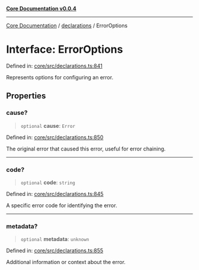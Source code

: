 [**Core Documentation v0.0.4**](../../README.md)

***

[Core Documentation](../../modules.md) / [declarations](../README.md) / ErrorOptions

# Interface: ErrorOptions

Defined in: [core/src/declarations.ts:841](https://github.com/stonemjs/core/blob/2adc2da4c7e3b5a9f593c198ba7e8ad639651777/src/declarations.ts#L841)

Represents options for configuring an error.

## Properties

### cause?

> `optional` **cause**: `Error`

Defined in: [core/src/declarations.ts:850](https://github.com/stonemjs/core/blob/2adc2da4c7e3b5a9f593c198ba7e8ad639651777/src/declarations.ts#L850)

The original error that caused this error, useful for error chaining.

***

### code?

> `optional` **code**: `string`

Defined in: [core/src/declarations.ts:845](https://github.com/stonemjs/core/blob/2adc2da4c7e3b5a9f593c198ba7e8ad639651777/src/declarations.ts#L845)

A specific error code for identifying the error.

***

### metadata?

> `optional` **metadata**: `unknown`

Defined in: [core/src/declarations.ts:855](https://github.com/stonemjs/core/blob/2adc2da4c7e3b5a9f593c198ba7e8ad639651777/src/declarations.ts#L855)

Additional information or context about the error.
